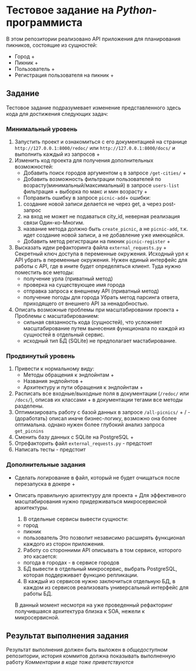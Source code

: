 # Тестовое задание на _Python_-программиста

В этом репозитории реализовано API приложения для планирования пикников, состоящие из сущностей:
 - Город + 
 - Пикник + 
 - Пользователь +
 - Регистрация пользователя на пикник +

## Задание
 Тестовое задание подразумевает изменение представленного здесь кода для достижения следующих задач:

### Минимальный уровень
  1. Запустить проект и ознакомиться с его документацией на странице `http://127.0.0.1:8000/redoc/`
     или `http://127.0.0.1:8000/docs/` 
     и выполнить каждый из запросов + 
  2. Изменить код проекта для получения дополнительных возможностей:
     - Добавить поиск городов аргументом `q` в запросе `/get-cities/` + 
     - Добавить возможность фильтрации пользователей по возрасту(минимальный/максимальный) в запросе `users-list`
     фильтрация +
     выборка по макс и мин возрасту + 
     - Поправить ошибку в запросе `picnic-add`+
     ошибки: 
     1. создание новой записи делается не через get, а через post-запрос
     2. на вход не может не подаваться city_id, неверная реализация связи Один-ко-Многим.
     3. название метода должно быть `create_picnic`, а не `picnic-add`, 
        т.к. идет создание новой записи, а не добавление уже имеющейся. 
     - Добавить метод регистрации на пикник `picnic-register` + 
  3. Высказать идеи рефакторинга файла `external_requests.py` +
     Секретный ключ доступа в переменные окружения.
     Исходный урл к API убрать в переменные окружения.
     Нужен единый интерфейс для работы с API, где в ините будет определяться клиент. 
     Туда нужно поместить все методы:
       - получение урла (приватный метод)
       - проверка на существующее имя города
       - отправка запроса к внешнему API (приватный метод)
       - получение погоды для города
     Убрать метод парсинга ответа, приходящего от внешнего API за ненадобностью.
  4. Описать возможные проблемы при масштабировании проекта +
     Проблемы с масштабированием:
       - сильная связанность кода (сущностей), что усложняет масштабирование путем вынесения функционала 
         по каждой из сущностей в отдельный сервис.
       - исходный тип БД (SQLite) не предполагает мастабирование. 


     
### Продвинутый уровень
  1. Привести к нормальному виду:
     - Методы обращения к эндпойнтам + 
     - Названия эндпойнтов + 
     - Архитектуру и пути обращения к эндпойнтам + 
  2. Расписать все входные/выходные поля в документации (`/redoc/` или `/docs/`), описав их классами +
     в документации тегами все методы разделены.
  3. Оптимизировать работу с базой данных в запросе `/all-picnics/`  + / - (доработать)
     описал иначе бизнес-логику, возможно она более оптимальна.
     однако нужен более глубокий анализ запроса `get_picnins`
  4. Сменить базу данных с SQLite на PostgreSQL + 
  5. Отрефакторить файл `external_requests.py` - предстоит
  6. Написать тесты - предстоит


### Дополнительные задания
  - Сделать логирование в файл, который не будет очищаться после перезапуска в докере +
  - Описать правильную архитектуру для проекта +
    Для эффективного масштабирования нужно придерживаться микросервисной архитектуры.
    1. В отдельные сервисы вывести сущности:
    - город
    - пикник
    - пользователь
    Это позволит независимо расширять функционал каждого из сторон приложения. 
    2. Работу со сторонними API описывать в том сервисе, которого это касается:
    - погода в городах - в сервисе городов
    3. БД вывести в отдельный микросервис, выбрать PostgreSQL, которая поддерживает функцию репликации.
    4. В каждый из сервисов нужно заключиться отдельную БД, в каждом из сервисов реализовать универсальный
       интерфейс для работы БД.
    
    В данный момент несмотря на уже проведенный рефакторинг получившаяся архитектура близка к SOA, 
    нежели к микросервисной.

## Результат выполнения задания
Результат выполнения должен быть выложен в _общедоступном_ репозитории,
 история коммитов должна показывать выполненную работу
_Комментарии в коде тоже приветствуются_